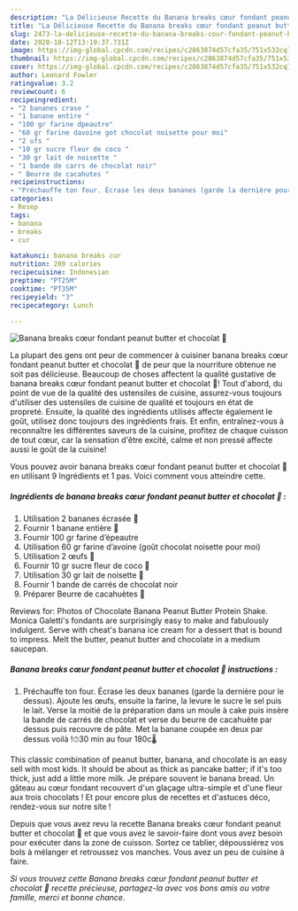 ```yaml
---
description: "La Délicieuse Recette du Banana breaks cœur fondant peanut butter et chocolat 🍫"
title: "La Délicieuse Recette du Banana breaks cœur fondant peanut butter et chocolat 🍫"
slug: 2473-la-delicieuse-recette-du-banana-breaks-cour-fondant-peanut-butter-et-chocolat
date: 2020-10-12T13:19:37.731Z
image: https://img-global.cpcdn.com/recipes/c2863874d57cfa35/751x532cq70/banana-breaks-coeur-fondant-peanut-butter-et-chocolat-🍫-photo-principale-de-la-recette.jpg
thumbnail: https://img-global.cpcdn.com/recipes/c2863874d57cfa35/751x532cq70/banana-breaks-coeur-fondant-peanut-butter-et-chocolat-🍫-photo-principale-de-la-recette.jpg
cover: https://img-global.cpcdn.com/recipes/c2863874d57cfa35/751x532cq70/banana-breaks-coeur-fondant-peanut-butter-et-chocolat-🍫-photo-principale-de-la-recette.jpg
author: Leonard Fowler
ratingvalue: 3.2
reviewcount: 6
recipeingredient:
- "2 bananes crase "
- "1 banane entire "
- "100 gr farine dpeautre"
- "60 gr farine davoine got chocolat noisette pour moi"
- "2 ufs "
- "10 gr sucre fleur de coco "
- "30 gr lait de noisette "
- "1 bande de carrs de chocolat noir"
- " Beurre de cacahutes "
recipeinstructions:
- "Préchauffe ton four. Écrase les deux bananes (garde la dernière pour le dessus). Ajoute les œufs, ensuite la farine, la levure le sucre le sel puis le lait. Verse la moitié de la préparation dans un moule à cake puis insère la bande de carrés de chocolat et verse du beurre de cacahuète par dessus puis recouvre de pâte. Met la banane coupée en deux par dessus voilà !⏱30 min au four 180c🌡"
categories:
- Resep
tags:
- banana
- breaks
- cur

katakunci: banana breaks cur 
nutrition: 289 calories
recipecuisine: Indonesian
preptime: "PT25M"
cooktime: "PT35M"
recipeyield: "3"
recipecategory: Lunch

---
```



![Banana breaks cœur fondant peanut butter et chocolat 🍫](https://img-global.cpcdn.com/recipes/c2863874d57cfa35/751x532cq70/banana-breaks-coeur-fondant-peanut-butter-et-chocolat-🍫-photo-principale-de-la-recette.jpg)

La plupart des gens ont peur de commencer à cuisiner banana breaks cœur fondant peanut butter et chocolat 🍫 de peur que la nourriture obtenue ne soit pas délicieuse. Beaucoup de choses affectent la qualité gustative de banana breaks cœur fondant peanut butter et chocolat 🍫! Tout d'abord, du point de vue de la qualité des ustensiles de cuisine, assurez-vous toujours d'utiliser des ustensiles de cuisine de qualité et toujours en état de propreté. Ensuite, la qualité des ingrédients utilisés affecte également le goût, utilisez donc toujours des ingrédients frais. Et enfin, entraînez-vous à reconnaître les différentes saveurs de la cuisine, profitez de chaque cuisson de tout cœur, car la sensation d'être excité, calme et non pressé affecte aussi le goût de la cuisine!

<!--inarticleads1-->

Vous pouvez avoir banana breaks cœur fondant peanut butter et chocolat 🍫 en utilisant 9 Ingrédients et 1 pas. Voici comment vous atteindre cette.

##### Ingrédients de banana breaks cœur fondant peanut butter et chocolat 🍫 :

1. Utilisation 2 bananes écrasée 🍌
1. Fournir 1 banane entière 🍌
1. Fournir 100 gr farine d’épeautre
1. Utilisation 60 gr farine d’avoine (goût chocolat noisette pour moi)
1. Utilisation 2 œufs 🥚
1. Fournir 10 gr sucre fleur de coco 🥥
1. Utilisation 30 gr lait de noisette 🌰
1. Fournir 1 bande de carrés de chocolat noir
1. Préparer  Beurre de cacahuètes 🥜


Reviews for: Photos of Chocolate Banana Peanut Butter Protein Shake. Monica Galetti&#39;s fondants are surprisingly easy to make and fabulously indulgent. Serve with cheat&#39;s banana ice cream for a dessert that is bound to impress. Melt the butter, peanut butter and chocolate in a medium saucepan. 

<!--inarticleads2-->

##### Banana breaks cœur fondant peanut butter et chocolat 🍫 instructions :

1. Préchauffe ton four. Écrase les deux bananes (garde la dernière pour le dessus). Ajoute les œufs, ensuite la farine, la levure le sucre le sel puis le lait. Verse la moitié de la préparation dans un moule à cake puis insère la bande de carrés de chocolat et verse du beurre de cacahuète par dessus puis recouvre de pâte. Met la banane coupée en deux par dessus voilà !⏱30 min au four 180c🌡


This classic combination of peanut butter, banana, and chocolate is an easy sell with most kids. It should be about as thick as pancake batter; if it&#39;s too thick, just add a little more milk. Je prépare souvent le banana bread. Un gâteau au cœur fondant recouvert d&#39;un glaçage ultra-simple et d&#39;une fleur aux trois chocolats ! Et pour encore plus de recettes et d&#39;astuces déco, rendez-vous sur notre site ! 

<!--inarticleads1-->

<p>
Depuis que vous avez revu la recette Banana breaks cœur fondant peanut butter et chocolat 🍫 et que vous avez le savoir-faire dont vous avez besoin pour exécuter dans la zone de cuisson. Sortez ce tablier, dépoussiérez vos bols à mélanger et retroussez vos manches. Vous avez un peu de cuisine à faire.
</p>

<p>
<i>Si vous trouvez cette Banana breaks cœur fondant peanut butter et chocolat 🍫 recette précieuse, partagez-la avec vos bons amis ou votre famille, merci et bonne chance.</i>
</p>
